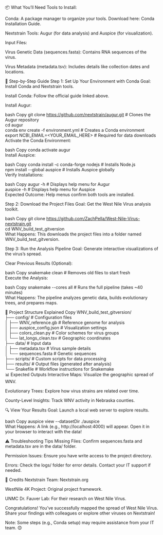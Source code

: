 📦 What You’ll Need
Tools to Install:

Conda: A package manager to organize your tools. Download here: Conda Installation Guide.

Nextstrain Tools: Augur (for data analysis) and Auspice (for visualization).

Input Files:

Virus Genetic Data (sequences.fasta): Contains RNA sequences of the virus.

Virus Metadata (metadata.tsv): Includes details like collection dates and locations.

🚀 Step-by-Step Guide
Step 1: Set Up Your Environment with Conda
Goal: Install Conda and Nextstrain tools.

Install Conda: Follow the official guide linked above.

Install Augur:

bash
Copy
git clone https://github.com/nextstrain/augur.git  # Clones the Augur repository  
cd augur  
conda env create -f environment.yml  # Creates a Conda environment  
export NCBI_EMAIL=<YOUR_EMAIL_HERE>  # Required for data downloads  
Activate the Conda Environment:

bash
Copy
conda activate augur  
Install Auspice:

bash
Copy
conda install -c conda-forge nodejs  # Installs Node.js  
npm install --global auspice  # Installs Auspice globally  
Verify Installations:

bash
Copy
augur -h  # Displays help menu for Augur  
auspice -h  # Displays help menu for Auspice  
Expected Outcome: Help menus confirm both tools are installed.

Step 2: Download the Project Files
Goal: Get the West Nile Virus analysis toolkit.

bash
Copy
git clone https://github.com/ZachPella/West-Nile-Virus-nextstrain.git  
cd WNV_build_test_gitversion  
What Happens: This downloads the project files into a folder named WNV_build_test_gitversion.

Step 3: Run the Analysis Pipeline
Goal: Generate interactive visualizations of the virus’s spread.

Clear Previous Results (Optional):

bash
Copy
snakemake clean  # Removes old files to start fresh  
Execute the Analysis:

bash
Copy
snakemake --cores all  # Runs the full pipeline (takes ~40 minutes)  
What Happens: The pipeline analyzes genetic data, builds evolutionary trees, and prepares maps.

📂 Project Structure Explained
Copy
WNV_build_test_gitversion/  
├── config/                 # Configuration files  
│   ├── WNV_reference.gb    # Reference genome for analysis  
│   ├── auspice_config.json # Visualization settings  
│   ├── colors_clean.py     # Color schemes for virus groups  
│   └── lat_longs_clean.tsv # Geographic coordinates  
├── data/                   # Input data  
│   ├── metadata.tsv        # Virus sample details  
│   └── sequences.fasta     # Genetic sequences  
├── scripts/                # Custom scripts for data processing  
├── results/                # Output files (generated after analysis)  
└── Snakefile               # Workflow instructions for Snakemake  
📊 Expected Outputs
Interactive Maps: Visualize the geographic spread of WNV.

Evolutionary Trees: Explore how virus strains are related over time.

County-Level Insights: Track WNV activity in Nebraska counties.

🔍 View Your Results
Goal: Launch a local web server to explore results.

bash
Copy
auspice view --datasetDir ./auspice  
What Happens: A link (e.g., http://localhost:4000) will appear. Open it in your browser to interact with the data!

⚠️ Troubleshooting Tips
Missing Files: Confirm sequences.fasta and metadata.tsv are in the data/ folder.

Permission Issues: Ensure you have write access to the project directory.

Errors: Check the logs/ folder for error details. Contact your IT support if needed.

🌟 Credits
Nextstrain Team: Nextstrain.org

WestNile 4K Project: Original project framework.

UNMC Dr. Fauver Lab: For their research on West Nile Virus.

Congratulations! You’ve successfully mapped the spread of West Nile Virus. Share your findings with colleagues or explore other viruses on Nextstrain!

Note: Some steps (e.g., Conda setup) may require assistance from your IT team. 😊

